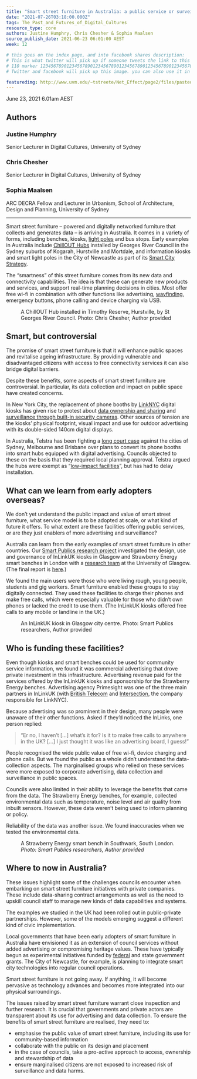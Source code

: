 ```yaml
---
title: "Smart street furniture in Australia: a public service or surveillance and advertising tool?"
date: "2021-07-26T03:18:00.000Z"
tags: The_Past_and_Futures_of_Digital_Cultures
resource_type: core
authors: Justine Humphry, Chris Chesher & Sophia Maalsen
source_publish_date: 2021-06-23 06:01:00 AEST
week: 12

# this goes on the index page, and into facebook shares description:
# This is what twitter will pick up if someone tweets the link to this page
# 110 marker 1234567890123456789012345678901234567890123456789012345678901234567890123456789012345678901234567890123456789 twitter-body:
# Twitter and facebook will pick up this image. you can also use it in a post with:

featuredimg: http://www.uvm.edu/~tstreete/Net_Effect/page2/files/pasted-graphic.jpg
---
```


June 23, 2021 6.01am AEST

## Authors

### Justine Humphry

Senior Lecturer in Digital Cultures, University of Sydney

### Chris Chesher

Senior Lecturer in Digital Cultures, University of Sydney

### Sophia Maalsen

ARC DECRA Fellow and Lecturer in Urbanism, School of Architecture, Design and Planning, University of Sydney

---

Smart street furniture – powered and digitally networked furniture that collects and generates data – is arriving in Australia. It comes in a variety of forms, including benches, kiosks, <a href="https://competition.adesignaward.com/design.php?ID=61809">light poles</a> and bus stops. Early examples in Australia include <a href="https://www.georgesriver.nsw.gov.au/Council/About-Your-Council/Smart-Cities/Smart-ChillOUT-Hubs">ChillOUT Hubs</a> installed by Georges River Council in the Sydney suburbs of Kogarah, Hurstville and Mortdale, and information kiosks and smart light poles in the City of Newcastle as part of its <a href="https://newcastle.nsw.gov.au/smarter-living">Smart City Strategy</a>.

The “smartness” of this street furniture comes from its new data and connectivity capabilities. The idea is that these can generate new products and services, and support real-time planning decisions in cities. Most offer free wi-fi in combination with other functions like advertising, <a href="https://segd.org/what-wayfinding#:%7E:text=Wayfindingrefers%20to%20information%20systems,educational%20campuses%2Cand%20transportationfacilities.">wayfinding</a>, emergency buttons, phone calling and device charging via USB.

<figure class="align-center ">
<img alt="" src="https://images.theconversation.com/files/404954/original/file-20210607-130403-puzf88.jpeg?ixlib=rb-1.1.0&amp;q=45&amp;auto=format&amp;w=754&amp;fit=clip" srcset="https://images.theconversation.com/files/404954/original/file-20210607-130403-puzf88.jpeg?ixlib=rb-1.1.0&amp;q=45&amp;auto=format&amp;w=600&amp;h=763&amp;fit=crop&amp;dpr=1 600w, https://images.theconversation.com/files/404954/original/file-20210607-130403-puzf88.jpeg?ixlib=rb-1.1.0&amp;q=30&amp;auto=format&amp;w=600&amp;h=763&amp;fit=crop&amp;dpr=2 1200w, https://images.theconversation.com/files/404954/original/file-20210607-130403-puzf88.jpeg?ixlib=rb-1.1.0&amp;q=15&amp;auto=format&amp;w=600&amp;h=763&amp;fit=crop&amp;dpr=3 1800w, https://images.theconversation.com/files/404954/original/file-20210607-130403-puzf88.jpeg?ixlib=rb-1.1.0&amp;q=45&amp;auto=format&amp;w=754&amp;h=959&amp;fit=crop&amp;dpr=1 754w, https://images.theconversation.com/files/404954/original/file-20210607-130403-puzf88.jpeg?ixlib=rb-1.1.0&amp;q=30&amp;auto=format&amp;w=754&amp;h=959&amp;fit=crop&amp;dpr=2 1508w, https://images.theconversation.com/files/404954/original/file-20210607-130403-puzf88.jpeg?ixlib=rb-1.1.0&amp;q=15&amp;auto=format&amp;w=754&amp;h=959&amp;fit=crop&amp;dpr=3 2262w" sizes="(min-width: 1466px) 754px, (max-width: 599px) 100vw, (min-width: 600px) 600px, 237px">
<figcaption>
<span class="caption">A ChillOUT Hub installed in Timothy Reserve, Hurstville, by St Georges River Council.</span>
<span class="attribution"><span class="source">Photo: Chris Chesher</span>, <span class="license">Author provided</span></span>
</figcaption>
</figure>

## Smart, but controversial

The promise of smart street furniture is that it will enhance public spaces and revitalise ageing infrastructure. By providing vulnerable and disadvantaged citizens with access to free connectivity services it can also bridge digital barriers.

Despite these benefits, some aspects of smart street furniture are controversial. In particular, its data collection and impact on public space have created concerns.

In New York City, the replacement of phone booths by <a href="https://www.link.nyc/">LinkNYC</a> digital kiosks has given rise to protest about <a href="https://nymag.com/intelligencer/2016/03/nyclu-raises-linknyc-privacy-concerns.html">data ownership and sharing</a> and <a href="https://gothamist.com/news/yes-linknyc-kiosks-are-giant-data-harvesting-surveillance-cameras-obviously">surveillance through built-in security cameras</a>. Other sources of tension are the kiosks’ physical footprint, visual impact and use for outdoor advertising with its double-sided 140cm digital displays.

In Australia, Telstra has been fighting a <a href="https://www.smh.com.au/national/telstra-loses-battle-to-install-supersized-phone-booths-across-major-cities-20210416-p57jri.html">long court case</a> against the cities of Sydney, Melbourne and Brisbane over plans to convert its phone booths into smart hubs equipped with digital advertising. Councils objected to these on the basis that they required local planning approval. Telstra argued the hubs were exempt as “<a href="https://www.legislation.gov.au/Details/F2020C00305">low-impact facilities</a>”, but has had to delay installation.

## What can we learn from early adopters overseas?

We don’t yet understand the public impact and value of smart street furniture, what service model is to be adopted at scale, or what kind of future it offers. To what extent are these facilities offering public services, or are they just enablers of more advertising and surveillance?

Australia can learn from the early examples of smart street furniture in other countries. Our <a href="https://www.sydney.edu.au/arts/our-research/research-areas/literature-art-and-media/smart-publics.html">Smart Publics research project</a> investigated the design, use and governance of InLinkUK kiosks in Glasgow and Strawberry Energy smart benches in London with a <a href="https://www.gla.ac.uk/schools/socialpolitical/research/projects/smartpublics/">research team</a> at the University of Glasgow. (The final report is <a href="https://www.sydney.edu.au/content/dam/corporate/documents/faculty-of-arts-and-social-sciences/research/research-areas/literature-art-and-media/smart-publics-research-report.pdf">here</a>.)

We found the main users were those who were living rough, young people, students and gig workers. Smart furniture enabled these groups to stay digitally connected. They used these facilities to charge their phones and make free calls, which were especially valuable for those who didn’t own phones or lacked the credit to use them. (The InLinkUK kiosks offered free calls to any mobile or landline in the UK.)

<figure class="align-center ">
<img alt="" src="https://images.theconversation.com/files/407366/original/file-20210621-35174-j5yk5g.jpeg?ixlib=rb-1.1.0&amp;q=45&amp;auto=format&amp;w=754&amp;fit=clip" srcset="https://images.theconversation.com/files/407366/original/file-20210621-35174-j5yk5g.jpeg?ixlib=rb-1.1.0&amp;q=45&amp;auto=format&amp;w=600&amp;h=930&amp;fit=crop&amp;dpr=1 600w, https://images.theconversation.com/files/407366/original/file-20210621-35174-j5yk5g.jpeg?ixlib=rb-1.1.0&amp;q=30&amp;auto=format&amp;w=600&amp;h=930&amp;fit=crop&amp;dpr=2 1200w, https://images.theconversation.com/files/407366/original/file-20210621-35174-j5yk5g.jpeg?ixlib=rb-1.1.0&amp;q=15&amp;auto=format&amp;w=600&amp;h=930&amp;fit=crop&amp;dpr=3 1800w, https://images.theconversation.com/files/407366/original/file-20210621-35174-j5yk5g.jpeg?ixlib=rb-1.1.0&amp;q=45&amp;auto=format&amp;w=754&amp;h=1168&amp;fit=crop&amp;dpr=1 754w, https://images.theconversation.com/files/407366/original/file-20210621-35174-j5yk5g.jpeg?ixlib=rb-1.1.0&amp;q=30&amp;auto=format&amp;w=754&amp;h=1168&amp;fit=crop&amp;dpr=2 1508w, https://images.theconversation.com/files/407366/original/file-20210621-35174-j5yk5g.jpeg?ixlib=rb-1.1.0&amp;q=15&amp;auto=format&amp;w=754&amp;h=1168&amp;fit=crop&amp;dpr=3 2262w" sizes="(min-width: 1466px) 754px, (max-width: 599px) 100vw, (min-width: 600px) 600px, 237px">
<figcaption>
<span class="caption">An InLinkUK kiosk in Glasgow city centre.</span>
<span class="attribution"><span class="source">Photo: Smart Publics researchers</span>, <span class="license">Author provided</span></span>
</figcaption>
</figure>

## Who is funding these facilities?

Even though kiosks and smart benches could be used for community service information, we found it was commercial advertising that drove private investment in this infrastructure. Advertising revenue paid for the services offered by the InLinkUK kiosks and sponsorship for the Strawberry Energy benches. Advertising agency Primesight was one of the three main partners in InLinkUK (with <a href="https://www.bt.com/">British Telecom</a> and <a href="https://www.intersection.com/success-story/link/">Intersection</a>, the company responsible for LinkNYC).

Because advertising was so prominent in their design, many people were unaware of their other functions. Asked if they’d noticed the InLinks, one person replied:

> “Er no, I haven’t \[…\] what’s it for? Is it to make free calls to anywhere in the UK? \[…\] I just thought it was like an advertising board, I guess!”

People recognised the wide public value of free wi-fi, device charging and phone calls. But we found the public as a whole didn’t understand the data-collection aspects. The marginalised groups who relied on these services were more exposed to corporate advertising, data collection and surveillance in public spaces.

Councils were also limited in their ability to leverage the benefits that came from the data. The Strawberry Energy benches, for example, collected environmental data such as temperature, noise level and air quality from inbuilt sensors. However, these data weren’t being used to inform planning or policy.

Reliability of the data was another issue. We found inaccuracies when we tested the environmental data.

<figure class="align-center ">
<img alt="" src="https://images.theconversation.com/files/404957/original/file-20210607-121132-1w1293v.jpeg?ixlib=rb-1.1.0&amp;q=45&amp;auto=format&amp;w=754&amp;fit=clip" srcset="https://images.theconversation.com/files/404957/original/file-20210607-121132-1w1293v.jpeg?ixlib=rb-1.1.0&amp;q=45&amp;auto=format&amp;w=600&amp;h=800&amp;fit=crop&amp;dpr=1 600w, https://images.theconversation.com/files/404957/original/file-20210607-121132-1w1293v.jpeg?ixlib=rb-1.1.0&amp;q=30&amp;auto=format&amp;w=600&amp;h=800&amp;fit=crop&amp;dpr=2 1200w, https://images.theconversation.com/files/404957/original/file-20210607-121132-1w1293v.jpeg?ixlib=rb-1.1.0&amp;q=15&amp;auto=format&amp;w=600&amp;h=800&amp;fit=crop&amp;dpr=3 1800w, https://images.theconversation.com/files/404957/original/file-20210607-121132-1w1293v.jpeg?ixlib=rb-1.1.0&amp;q=45&amp;auto=format&amp;w=754&amp;h=1005&amp;fit=crop&amp;dpr=1 754w, https://images.theconversation.com/files/404957/original/file-20210607-121132-1w1293v.jpeg?ixlib=rb-1.1.0&amp;q=30&amp;auto=format&amp;w=754&amp;h=1005&amp;fit=crop&amp;dpr=2 1508w, https://images.theconversation.com/files/404957/original/file-20210607-121132-1w1293v.jpeg?ixlib=rb-1.1.0&amp;q=15&amp;auto=format&amp;w=754&amp;h=1005&amp;fit=crop&amp;dpr=3 2262w" sizes="(min-width: 1466px) 754px, (max-width: 599px) 100vw, (min-width: 600px) 600px, 237px">
<figcaption>
<span class="caption">A Strawberry Energy smart bench in Southwark, South London.</span>
<cite><span class="source">Photo: Smart Publics researchers</span>, <span class="license">Author provided</span></cite>
</figcaption>
</figure>

## Where to now in Australia?

These issues highlight some of the challenges councils encounter when embarking on smart street furniture initiatives with private companies. These include data-sharing contract arrangements as well as the need to upskill council staff to manage new kinds of data capabilities and systems.

The examples we studied in the UK had been rolled out in public-private partnerships. However, some of the models emerging suggest a different kind of civic implementation.

Local governments that have been early adopters of smart furniture in Australia have envisioned it as an extension of council services without added advertising or compromising heritage values. These have typically begun as experimental initiatives funded by <a href="https://www.infrastructure.gov.au/cities/smart-cities/plan/index.aspx">federal</a> and state government grants. The City of Newcastle, for example, is planning to integrate smart city technologies into regular council operations.

Smart street furniture is not going away. If anything, it will become pervasive as technology advances and becomes more integrated into our physical surroundings.

The issues raised by smart street furniture warrant close inspection and further research. It is crucial that governments and private actors are transparent about its use for advertising and data collection. To ensure the benefits of smart street furniture are realised, they need to:

-   emphasise the public value of smart street furniture, including its use for community-based information
-   collaborate with the public on its design and placement
-   in the case of councils, take a pro-active approach to access, ownership and stewardship of data
-   ensure marginalised citizens are not exposed to increased risk of surveillance and data harms.
